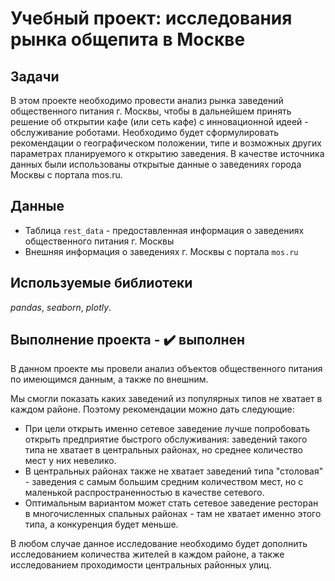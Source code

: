 # Учебный проект: исследования рынка общепита в Москве

## Задачи
В этом проекте необходимо провести анализ рынка заведений общественного питания г. Москвы, чтобы в дальнейшем принять решение об открытии кафе (или сеть кафе) с инновационной идеей - обслуживание роботами. Необходимо будет сформулировать рекомендации о географическом положении, типе и возможных других параметрах планируемого к открытию заведения. В качестве источника данных были использованы открытые данные о заведениях города Москвы с портала mos.ru.

## Данные
* Таблица `rest_data` - предоставленная информация о заведениях общественного питания г. Москвы
* Внешняя информация о заведениях г. Москвы с портала `mos.ru`

## Используемые библиотеки
*pandas*, *seaborn*, *plotly*.

## Выполнение проекта - ✔️ выполнен

В данном проекте мы провели анализ объектов общественного питания по имеющимся данным, а также по внешним. <br>

Мы смогли показать каких заведений из популярных типов не хватает в каждом районе. Поэтому рекомендации можно дать следующие:
* При цели открыть именно сетевое заведение лучше попробовать открыть предприятие быстрого обслуживания: заведений такого типа не хватает в центральных районах, но среднее количество мест у них невелико.
* В центральных районах также не хватает заведений типа "столовая" - заведения с самым большим средним количеством мест, но с маленькой распространенностью в качестве сетевого.
* Оптимальным вариантом может стать сетевое заведение ресторан в многочисленных спальных районах - там не хватает именно этого типа, а конкуренция будет меньше.

В любом случае данное исследование необходимо будет дополнить исследованием количества жителей в каждом районе, а также исследованием проходимости центральных районных улиц.